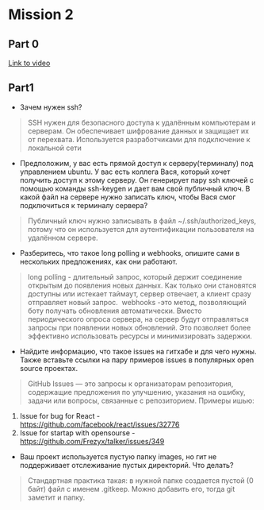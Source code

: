 # Mission 2

## Part 0

[Link to video](https://drive.google.com/drive/folders/1EgtGu9TQtm3cJo8hnbcGp3U9XzppGvNR?usp=sharing)

## Part1



- Зачем нужен ssh?	 
> SSH нужен для безопасного доступа к удалённым компьютерам и серверам. Он обеспечивает шифрование данных и защищает их от перехвата. Используется разработчиками для подключение к локальной сети

- Предположим, у вас есть прямой доступ к серверу(терминалу) под управлением ubuntu. У вас есть коллега Вася, который хочет получить доступ к этому серверу. Он генерирует пару ssh ключей с помощью команды ssh-keygen и дает вам свой публичный ключ. В какой файл на сервере нужно записать ключ, чтобы Вася смог подключиться к терминалу сервера?	 
> Публичный ключ нужно записывать в файл ~/.ssh/authorized_keys, потому что он используется для аутентификации пользователя на удалённом сервере.

- Разберитесь, что такое long polling и webhooks, опишите сами в нескольких предложениях, как они работают.
> long polling - длительный запрос, который держит соединение открытым до появления новых данных. Как только они становятся доступны или истекает таймаут, сервер отвечает, а клиент сразу отправляет новый запрос.
 webhooks -это метод, позволяющий боту получать обновления автоматически. Вместо периодического опроса сервера, на сервер будут отправляться запросы при появлении новых обновлений. Это позволяет более эффективно использовать ресурсы и минимизировать задержки.

- Найдите информацию, что такое issues на гитхабе и для чего нужны. Также вставьте ссылки на пару примеров issues в популярных open source проектах.	 
> GitHub Issues — это запросы к организаторам репозитория, содержащие предложения по улучшению, указания на ошибку, задачи или вопросы, связанные с репозиторием.
Примеры ишью:
1) Issue for bug for React - https://github.com/facebook/react/issues/32776
2) Issue for startap with opensourse - https://github.com/Frezyx/talker/issues/349

- Ваш проект используется пустую папку images, но гит не поддерживает отслеживание пустых директорий. Что делать?
> Стандартная практика такая: в нужной папке создается пустой (0 байт) файл с именем .gitkeep. Можно добавить его, тогда git заметит и папку.
